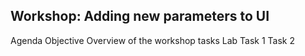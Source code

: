 ## Workshop: Adding new parameters to UI
Agenda
Objective
Overview of the workshop tasks
Lab 
Task 1
Task 2

